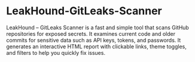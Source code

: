 # LeakHound-GitLeaks-Scanner
LeakHound – GitLeaks Scanner is a fast and simple tool that scans GitHub repositories for exposed secrets. It examines current code and older commits for sensitive data such as API keys, tokens, and passwords. It generates an interactive HTML report with clickable links, theme toggles, and filters to help you quickly fix issues. 
